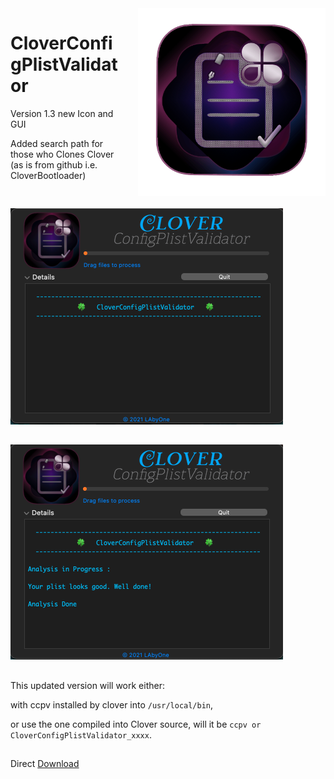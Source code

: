<img style="float: right; margin-left: 30px; margin-bottom: 20px;" width="300" height="300" src="images/Image.png" align="right">

# CloverConfigPlistValidator 

Version  1.3 new Icon and GUI

Added search path for those who Clones Clover (as is from github i.e. CloverBootloader) 

#
![img src](images/Image2.png)
##
![img src](images/Image3.png)
##
This updated version will work either:

 with ccpv installed by clover into `/usr/local/bin`,

or use the one compiled into Clover source, will it be `ccpv or CloverConfigPlistValidator_xxxx`.
##
Direct [Download](https://github.com/LAbyOne/CloverConfigPlistValidator-app/raw/main/CloverConfigPlistValidator_1.3.dmg)
##

